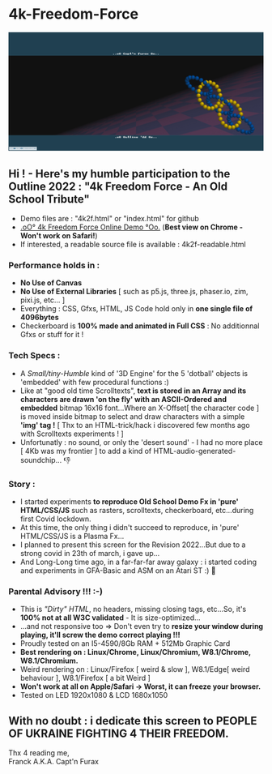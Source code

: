 # 4k-Freedom-Force

![4k Freedom Force](https://github.com/CaptainFurax/4k-Freedom-Force/blob/main/screenshot.png)

## Hi ! - Here's my humble participation to the __Outline 2022 : "4k Freedom Force - An Old School Tribute"__
    
  +  Demo files are : "4k2f.html" or "index.html" for github
  + [.oO° 4k Freedom Force Online Demo °Oo.](https://captainfurax.github.io/4k-Freedom-Force/) (__Best view on Chrome - Won't work on Safari!__)
  + If interested, a readable source file is available : 4k2f-readable.html
### Performance holds in :
   + __No Use of Canvas__
   + __No Use of External Libraries__ [ such as p5.js, three.js, phaser.io, zim, pixi.js, etc... ]
   + Everything : CSS, Gfxs, HTML, JS Code hold only in __one single file of 4096bytes__ 
   + Checkerboard is __100% made and animated in Full CSS__ : No additionnal Gfxs or stuff for it !
### Tech Specs :
   + A *Small/tiny-Humble* kind of '3D Engine' for the 5 'dotball' objects is 'embedded' with few procedural functions :)
   + Like at "good old time Scrolltexts", __text is stored in an Array and its characters are drawn 'on the fly' with an ASCII-Ordered and embedded__ bitmap 16x16 font...Where an X-Offset[ the character code ] is moved inside bitmap to select and draw characters with a simple __'img' tag !__ [ Thx to an HTML-trick/hack i discovered few months ago with Scrolltexts experiments ! ]
   + Unfortunatly : no sound, or only the 'desert sound' - I had no more place [ 4Kb was my frontier ] to add a kind of HTML-audio-generated-soundchip... 👎
### Story :
   + I started experiments __to reproduce Old School Demo Fx in 'pure' HTML/CSS/JS__ such as rasters, scrolltexts, checkerboard, etc...during first Covid lockdown.
   + At this time, the only thing i didn't succeed to reproduce, in 'pure' HTML/CSS/JS is a Plasma Fx...
   + I planned to present this screen for the Revision 2022...But due to a strong covid in 23th of march, i gave up...
   + And Long-Long time ago, in a far-far-far away galaxy : i started coding and experiments in GFA-Basic and ASM on an Atari ST :) 🦖
### Parental Advisory !!! :-) 
   + This is *"Dirty" HTML*, no headers, missing closing tags, etc...So, it's __100% not at all W3C validated__ - It is size-optimized...
   + ...and not responsive too => Don't even try to __resize your window during playing, it'll screw the demo correct playing !!!__
   + Proudly tested on an I5-4590/8Gb RAM + 512Mb Graphic Card
   + __Best rendering on : Linux/Chrome, Linux/Chromium, W8.1/Chrome, W8.1/Chromium.__
   + Weird rendering on : Linux/Firefox [ weird & slow ], W8.1/Edge[ weird behaviour ], W8.1/Firefox [ a bit Weird ]
   + __Won't work at all on Apple/Safari -> Worst, it can freeze your browser.__
   + Tested on LED 1920x1080 & LCD 1680x1050

## With no doubt : i dedicate this screen to PEOPLE OF UKRAINE FIGHTING 4 THEIR FREEDOM.

Thx 4 reading me,  
Franck A.K.A. Capt'n Furax


